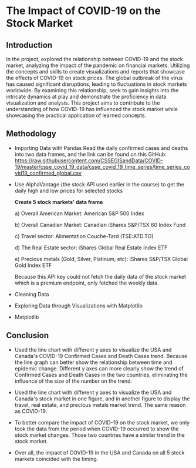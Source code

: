 # The Impact of COVID-19 on the Stock Market

## Introduction
In the project, explored the relationship between COVID-19 and the stock market, analyzing the impact of the pandemic on financial markets. Utilizing the concepts and skills to create visualizations and reports that showcase the effects of COVID-19 on stock prices. The global outbreak of the virus has caused significant disruptions, leading to fluctuations in stock markets worldwide. By examining this relationship, seek to gain insights into the intricate dynamics at play and demonstrate the proficiency in data visualization and analysis. This project aims to contribute to the understanding of how COVID-19 has influenced the stock market while showcasing the practical application of learned concepts.

## Methodology
- Importing Data with Pandas
Read the daily confirmed cases and deaths into two data frames, and the link can be found on this GitHub: https://raw.githubusercontent.com/CSSEGISandData/COVID-19/master/csse_covid_19_data/csse_covid_19_time_series/time_series_covid19_confirmed_global.csv


- Use AlphaVantage (the stock API used earlier in the course) to get the daily high and low prices for selected stocks

    **Create 5 stock markets' data frame**

    a) Overall American Market: American S&P 500 Index

    b) Overall Canadian Market: Canadian iShares S&P/TSX 60 Index Fund

    c) Travel sector: Alimentation Couche-Tard (TSE:ATD.TO)

    d) The Real Estate sector: iShares Global Real Estate Index ETF

    e) Precious metals (Gold, Silver, Platinum, etc): iShares S&P/TSX Global Gold Index ETF

    Because this API key could not fetch the daily data of the stock market which is a premium endpoint, only fetched the weekly data.

- Cleaning Data

- Exploring Data through Visualizations with Matplotlib

- Matplotlib

## Conclusion

- Used the line chart with different y axes to visualize the USA and Canada's COVID-19 Confirmed Cases and Death Cases trend. Because the line graph can better show the relationship between time and epidemic change. Different y axes can more clearly show the trend of Confirmed Cases and Death Cases in the two countries, eliminating the influence of the size of the number on the trend.

- Used the line chart with different y axes to visualize the USA and Canada's stock market in one figure, and in another figure to display the travel, real estate, and precious metals market trend. The same reason as COVID-19.

- To better compare the impact of COVID-19 on the stock market, we only took the data from the period when COVID-19 occurred to show the stock market changes. Those two countries have a similar trend in the stock market.

- Over all, the impact of COVID-19 in the USA and Canada on all 5 stock markets coincided with the timing.
